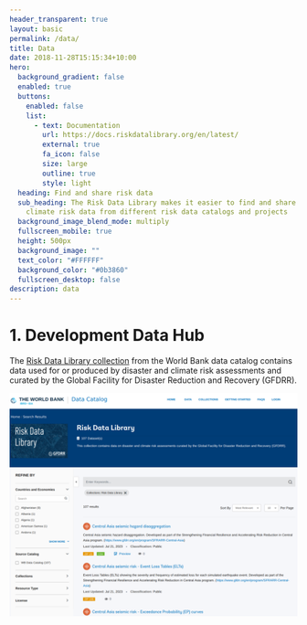 ```yaml
---
header_transparent: true
layout: basic
permalink: /data/
title: Data
date: 2018-11-28T15:15:34+10:00
hero:
  background_gradient: false
  enabled: true
  buttons:
    enabled: false
    list:
      - text: Documentation
        url: https://docs.riskdatalibrary.org/en/latest/
        external: true
        fa_icon: false
        size: large
        outline: true
        style: light
  heading: Find and share risk data
  sub_heading: The Risk Data Library makes it easier to find and share disaster and
    climate risk data from different risk data catalogs and projects
  background_image_blend_mode: multiply
  fullscreen_mobile: true
  height: 500px
  background_image: ""
  text_color: "#FFFFFF"
  background_color: "#0b3860"
  fullscreen_desktop: false
description: data
---
```

# 1. Development Data Hub

The [Risk Data Library collection](https://datacatalog.worldbank.org/search/collections/rdl) from the World Bank data catalog contains data used for or produced by disaster and climate risk assessments and curated by the Global Facility for Disaster Reduction and Recovery (GFDRR).

![Development Data Hub](/assets/images/uploads/screenshot-from-2023-09-23-14-33-07.png "Development Data Hub")